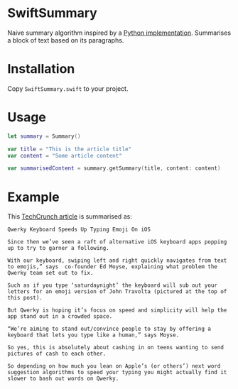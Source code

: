 # SwiftSummary
Naive summary algorithm inspired by a [Python implementation](https://gist.github.com/shlomibabluki/5473521). Summarises a block of text based on its paragraphs.

# Installation
Copy `SwiftSummary.swift` to your project.

# Usage
```swift
let summary = Summary()

var title = "This is the article title"
var content = "Some article content"

var summarisedContent = summary.getSummary(title, content: content)
```

# Example
This [TechCrunch article](http://techcrunch.com/2015/01/19/qwerky/) is summarised as:
```text
Qwerky Keyboard Speeds Up Typing Emoji On iOS

Since then we’ve seen a raft of alternative iOS keyboard apps popping up to try to garner a following.

With our keyboard, swiping left and right quickly navigates from text to emojis,” says  co-founder Ed Moyse, explaining what problem the Qwerky team set out to fix.

Such as if you type ‘saturdaynight’ the keyboard will sub out your letters for an emoji version of John Travolta (pictured at the top of this post).

But Qwerky is hoping it’s focus on speed and simplicity will help the app stand out in a crowded space.

“We’re aiming to stand out/convince people to stay by offering a keyboard that lets you type like a human,” says Moyse.

So yes, this is absolutely about cashing in on teens wanting to send pictures of cash to each other.

So depending on how much you lean on Apple’s (or others’) next word suggestion algorithms to speed your typing you might actually find it slower to bash out words on Qwerky.
```
